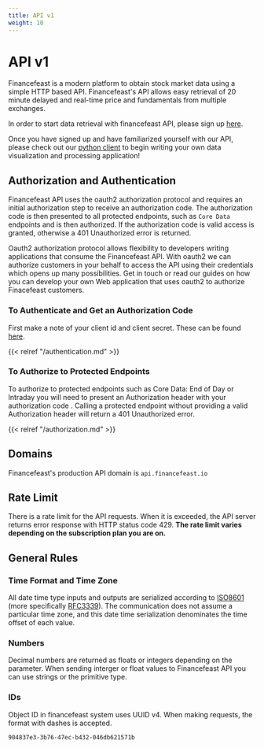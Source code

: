 ```yaml
---
title: API v1
weight: 10
---
```

# API v1
Financefeast is a modern platform to obtain stock market data using a simple HTTP based API. Financefeast's
API allows easy retrieval of 20 minute delayed and real-time price and fundamentals from multiple exchanges.

In order to start data retrieval with financefeast API, please sign up
[here](https://identity.financefeast.io/account/signup).

Once you have signed up and have familiarized yourself with our API, please
check out our [python client](https://github.com/financefeast/python_client)
to begin writing your own data visualization and processing application!

## Authorization and Authentication

Financefeast API uses the oauth2 authorization protocol and requires an initial authorization step to receive an authorization code. 
The authorization code is then presented to all protected endpoints, such as <code>Core Data</code> endpoints and is then authorized. 
If the authorization code is valid access is granted, otherwise a 401 Unauthorized error is returned.

Oauth2 authorization protocol allows flexibility to developers writing applications that consume the Financefeast API. 
With oauth2 we can authorize customers in your behalf to access the API using their credentials which opens up many possibilities. 
Get in touch or read our guides on how you can develop your own Web application that uses oauth2 to authorize Finacefeast customers.

### To Authenticate and Get an Authorization Code

First make a note of your client id and client secret. These can be found [here](https://customer.financefeast.io). 

{{< relref "/authentication.md" >}}

### To Authorize to Protected Endpoints

To authorize to protected endpoints such as Core Data: End of Day or Intraday you will need to present an Authorization header with your authorization code . 
Calling a protected endpoint without providing a valid Authorization header will return a 401 Unauthorized error.

{{< relref "/authorization.md" >}}

## Domains
Financefeast's production API domain is `api.financefeast.io`

## Rate Limit
There is a rate limit for the API requests.  When it is exceeded, the API
server returns error response with HTTP status code 429.  **The rate limit varies depending on the
subscription plan you are on.**

## General Rules

### Time Format and Time Zone
All date time type inputs and outputs are serialized according to
[ISO8601](https://www.iso.org/iso-8601-date-and-time-format.html)
(more specifically [RFC3339](https://tools.ietf.org/html/rfc3339)).  The
communication does not assume a particular time zone, and this date time
serialization denominates the time offset of each value.

### Numbers
Decimal numbers are returned as floats or integers depending on the parameter. When sending interger or float values
to Financefeast API you can use strings or the primitive type.

### IDs
Object ID in financefeast system uses UUID v4.  When making requests, the format
with dashes is accepted.

```
904837e3-3b76-47ec-b432-046db621571b
```
